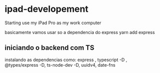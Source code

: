 # ipad-developement
Starting use my iPad Pro as my work computer

basicamente vamos usar so a dependencia do express
yarn add express

## iniciando o backend com TS
instalando as dependencias como:
express , typescript -D , @types/express -D, ts-node-dev -D, uuidv4, date-fns
